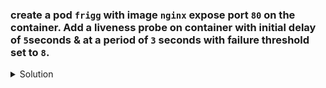 ### create a pod `frigg` with image `nginx` expose port `80` on the container. Add a liveness probe on container with initial delay of `5`seconds & at a period of `3` seconds with failure threshold set to `8`. 

<details><summary>Solution</summary>
<p>

```bash
# generate pod yaml
k run frigg --image=nginx --dry-run=client -o yaml > pod.yaml

# update metadata of pod yaml
apiVersion: v1
kind: Pod
metadata:
  creationTimestamp: null
  labels:
    run: frigg
  name: frigg
spec:
  containers:
  - image: nginx
    name: frigg
    ports:
      - containerPort: 80
    livenessProbe:
      httpGet:
        path: /
        port: 80
      initialDelaySeconds: 5
      periodSeconds: 3
      failureThreshold: 8
    resources: {}
  dnsPolicy: ClusterFirst
  restartPolicy: Always
status: {}
```
</p>
</details>